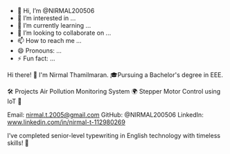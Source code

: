 - 👋 Hi, I’m @NIRMAL200506
- 👀 I’m interested in ...
- 🌱 I’m currently learning ...
- 💞️ I’m looking to collaborate on ...
- 📫 How to reach me ...
- 😄 Pronouns: ...
- ⚡ Fun fact: ...


Hi there! 👋 I'm Nirmal Thamilmaran.
🎓Pursuing a Bachelor's degree in EEE.

🛠️ Projects
Air Pollution Monitoring System 🌍
Stepper Motor Control using IoT 🤖

Email: nirmal.t.2005@gmail.com
GitHub: @NIRMAL200506
LinkedIn: www.linkedin.com/in/nirmal-t-112980269

I’ve completed senior-level typewriting in English technology with timeless skills! 📝
